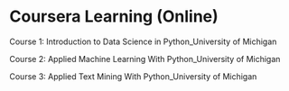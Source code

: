 # Coursera Learning (Online)
Course 1: Introduction to Data Science in Python_University of Michigan

Course 2: Applied Machine Learning With Python_University of Michigan

Course 3: Applied Text Mining With Python_University of Michigan
